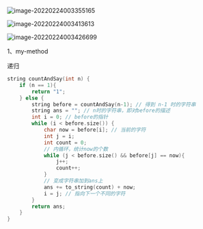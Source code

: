 ![image-20220224003355165](C:\Users\lenovo\AppData\Roaming\Typora\typora-user-images\image-20220224003355165.png)

![image-20220224003413613](C:\Users\lenovo\AppData\Roaming\Typora\typora-user-images\image-20220224003413613.png)

![image-20220224003426699](C:\Users\lenovo\AppData\Roaming\Typora\typora-user-images\image-20220224003426699.png)



1、my-method

递归

```cpp
string countAndSay(int n) {
    if (n == 1){
        return "1";
    } else {
        string before = countAndSay(n-1); // 得到 n-1 时的字符串
        string ans = ""; // n时的字符串，即对before的描述
        int i = 0; // before的指针
        while (i < before.size()) {
            char now = before[i]; // 当前的字符
            int j = i;
            int count = 0;
            // 内循环，统计now的个数
            while (j < before.size() && before[j] == now){
                j++;
                count++;
            }
            // 变成字符串加到ans上
            ans += to_string(count) + now;
            i = j; // 指向下一个不同的字符
        }
        return ans;
    }
}
```

